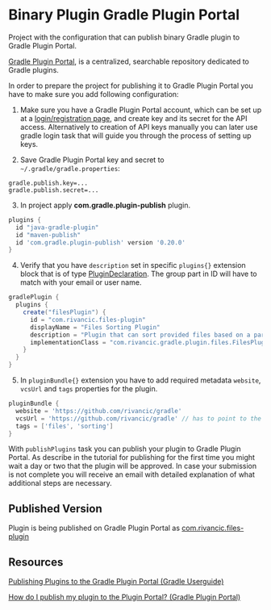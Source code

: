 # Binary Plugin Gradle Plugin Portal

Project with the configuration that can publish binary Gradle plugin to Gradle Plugin Portal.

[Gradle Plugin Portal](https://plugins.gradle.org/), is a centralized, searchable repository dedicated to Gradle plugins.

In order to prepare the project for publishing it to Gradle Plugin Portal you have to make sure you add following configuration:

1) Make sure you have a Gradle Plugin Portal account, which can be set up at a [login/registration page](https://plugins.gradle.org/user/login), and create key and its secret for the API access.
   Alternatively to creation of API keys manually you can later use gradle   login task that will guide you through the process of setting up keys.

2) Save Gradle Plugin Portal key and secret to `~/.gradle/gradle.properties`:
   
```properties
gradle.publish.key=...
gradle.publish.secret=...
```
3) In project apply **com.gradle.plugin-publish** plugin.
   
```groovy
plugins {
  id "java-gradle-plugin"
  id "maven-publish"
  id 'com.gradle.plugin-publish' version '0.20.0'
}
```
4) Verify that you have `description` set in specific `plugins{}` extension block that is of type [PluginDeclaration](https://docs.gradle.org/current/javadoc/org/gradle/plugin/devel/PluginDeclaration.html).
The group part in ID will have to match with your email or user name.
   
```groovy
gradlePlugin {
  plugins {
    create("filesPlugin") {
      id = "com.rivancic.files-plugin"
      displayName = "Files Sorting Plugin"
      description = "Plugin that can sort provided files based on a particular rule (alphabetically, creation date, extension)"
      implementationClass = "com.rivancic.gradle.plugin.files.FilesPlugin"
    }
  }
}
```
5) In `pluginBundle{}` extension you have to add required metadata `website`, `vcsUrl` and `tags` properties for the plugin.

```groovy
pluginBundle {
  website = 'https://github.com/rivancic/gradle'
  vcsUrl = 'https://github.com/rivancic/gradle' // has to point to the root of the repository
  tags = ['files', 'sorting']
}
```

With `publishPlugins` task you can publish your plugin to Gradle Plugin Portal. As describe in the tutorial for publishing 
for the first time you might wait a day or two that the plugin will be approved. In case your submission is not complete you 
will receive an email with detailed explanation of what additional steps are necessary.

## Published Version

Plugin is being published on Gradle Plugin Portal as [com.rivancic.files-plugin](https://plugins.gradle.org/plugin/com.rivancic.files-plugin)

## Resources

[Publishing Plugins to the Gradle Plugin Portal (Gradle Userguide)](https://docs.gradle.org/current/userguide/publishing_gradle_plugins.html)

[How do I publish my plugin to the Plugin Portal? (Gradle Plugin Portal)](https://plugins.gradle.org/docs/publish-plugin)

<!--

### Examples

// TODO add some examples of real projects that are published to Gradle Plugin Portal. 
For example SpringBoot / Dependency management plugins. Add also the links to those plugins.

-->